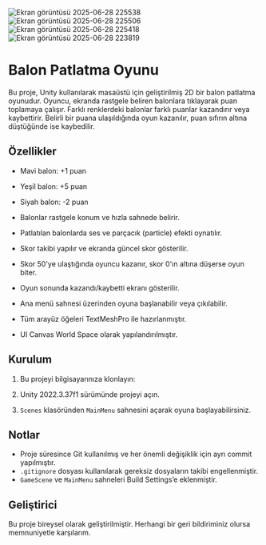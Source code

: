 ![Ekran görüntüsü 2025-06-28 225538](https://github.com/user-attachments/assets/1b6d6627-d699-41e1-899b-68b1c25d3170)
![Ekran görüntüsü 2025-06-28 225506](https://github.com/user-attachments/assets/755d10c3-8955-400b-8780-c1e640833f7b)
![Ekran görüntüsü 2025-06-28 225418](https://github.com/user-attachments/assets/894cc715-7742-4fca-95c6-d6ba4ae6b967)
![Ekran görüntüsü 2025-06-28 223819](https://github.com/user-attachments/assets/e06d8228-e1be-4887-b711-ca2d952dbd10)

# Balon Patlatma Oyunu

Bu proje, Unity kullanılarak masaüstü için geliştirilmiş 2D bir balon patlatma oyunudur. Oyuncu, ekranda rastgele beliren balonlara tıklayarak puan toplamaya çalışır. Farklı renklerdeki balonlar farklı puanlar kazandırır veya kaybettirir. Belirli bir puana ulaşıldığında oyun kazanılır, puan sıfırın altına düştüğünde ise kaybedilir.

## Özellikler

- Mavi balon: +1 puan  
- Yeşil balon: +5 puan  
- Siyah balon: -2 puan  

- Balonlar rastgele konum ve hızla sahnede belirir.
- Patlatılan balonlarda ses ve parçacık (particle) efekti oynatılır.
- Skor takibi yapılır ve ekranda güncel skor gösterilir.
- Skor 50'ye ulaştığında oyuncu kazanır, skor 0'ın altına düşerse oyun biter.
- Oyun sonunda kazandı/kaybetti ekranı gösterilir.
- Ana menü sahnesi üzerinden oyuna başlanabilir veya çıkılabilir.
- Tüm arayüz öğeleri TextMeshPro ile hazırlanmıştır.
- UI Canvas World Space olarak yapılandırılmıştır.

## Kurulum

1. Bu projeyi bilgisayarınıza klonlayın:

2. Unity 2022.3.37f1 sürümünde projeyi açın.

3. `Scenes` klasöründen `MainMenu` sahnesini açarak oyuna başlayabilirsiniz.

## Notlar

- Proje süresince Git kullanılmış ve her önemli değişiklik için ayrı commit yapılmıştır.
- `.gitignore` dosyası kullanılarak gereksiz dosyaların takibi engellenmiştir.
- `GameScene` ve `MainMenu` sahneleri Build Settings’e eklenmiştir.

## Geliştirici

Bu proje bireysel olarak geliştirilmiştir. Herhangi bir geri bildiriminiz olursa memnuniyetle karşılarım.

